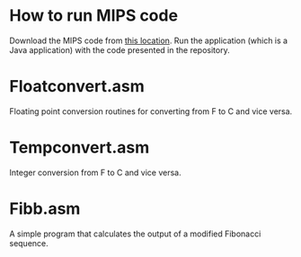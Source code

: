 # How to run MIPS code

Download the MIPS code from [this location](http://courses.missouristate.edu/kenvollmar/mars/download.html).
Run the application (which is a Java application) with the code presented in the repository.


# Floatconvert.asm 

Floating point conversion routines for converting from F to C and vice versa.

# Tempconvert.asm

Integer conversion from F to C and vice versa.

# Fibb.asm

A simple program that calculates the output of a modified Fibonacci sequence.
